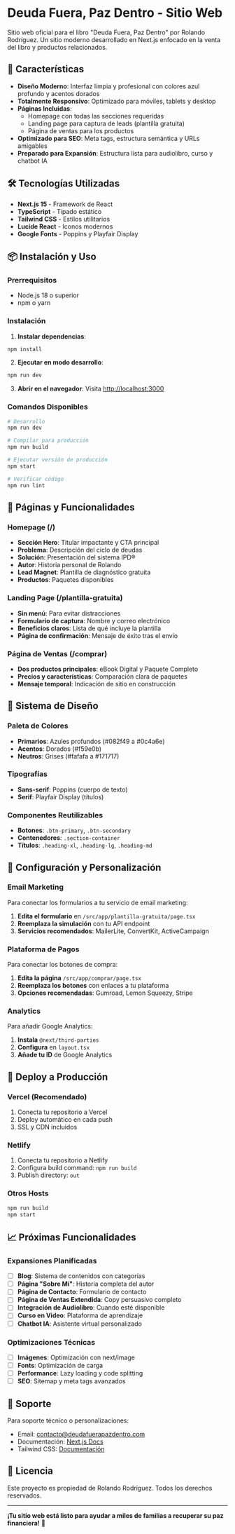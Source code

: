# Deuda Fuera, Paz Dentro - Sitio Web

Sitio web oficial para el libro "Deuda Fuera, Paz Dentro" por Rolando Rodríguez. Un sitio moderno desarrollado en Next.js enfocado en la venta del libro y productos relacionados.

## 🚀 Características

- **Diseño Moderno**: Interfaz limpia y profesional con colores azul profundo y acentos dorados
- **Totalmente Responsivo**: Optimizado para móviles, tablets y desktop
- **Páginas Incluidas**:
  - Homepage con todas las secciones requeridas
  - Landing page para captura de leads (plantilla gratuita)
  - Página de ventas para los productos
- **Optimizado para SEO**: Meta tags, estructura semántica y URLs amigables
- **Preparado para Expansión**: Estructura lista para audiolibro, curso y chatbot IA

## 🛠️ Tecnologías Utilizadas

- **Next.js 15** - Framework de React
- **TypeScript** - Tipado estático
- **Tailwind CSS** - Estilos utilitarios
- **Lucide React** - Iconos modernos
- **Google Fonts** - Poppins y Playfair Display

## 📦 Instalación y Uso

### Prerrequisitos
- Node.js 18 o superior
- npm o yarn

### Instalación

1. **Instalar dependencias**:
```bash
npm install
```

2. **Ejecutar en modo desarrollo**:
```bash
npm run dev
```

3. **Abrir en el navegador**:
Visita [http://localhost:3000](http://localhost:3000)

### Comandos Disponibles

```bash
# Desarrollo
npm run dev

# Compilar para producción
npm run build

# Ejecutar versión de producción
npm start

# Verificar código
npm run lint
```

## 📱 Páginas y Funcionalidades

### Homepage (/)
- **Sección Hero**: Titular impactante y CTA principal
- **Problema**: Descripción del ciclo de deudas
- **Solución**: Presentación del sistema IPD®
- **Autor**: Historia personal de Rolando
- **Lead Magnet**: Plantilla de diagnóstico gratuita
- **Productos**: Paquetes disponibles

### Landing Page (/plantilla-gratuita)
- **Sin menú**: Para evitar distracciones
- **Formulario de captura**: Nombre y correo electrónico
- **Beneficios claros**: Lista de qué incluye la plantilla
- **Página de confirmación**: Mensaje de éxito tras el envío

### Página de Ventas (/comprar)
- **Dos productos principales**: eBook Digital y Paquete Completo
- **Precios y características**: Comparación clara de paquetes
- **Mensaje temporal**: Indicación de sitio en construcción

## 🎨 Sistema de Diseño

### Paleta de Colores
- **Primarios**: Azules profundos (#082f49 a #0c4a6e)
- **Acentos**: Dorados (#f59e0b)
- **Neutros**: Grises (#fafafa a #171717)

### Tipografías
- **Sans-serif**: Poppins (cuerpo de texto)
- **Serif**: Playfair Display (títulos)

### Componentes Reutilizables
- **Botones**: `.btn-primary`, `.btn-secondary`
- **Contenedores**: `.section-container`
- **Títulos**: `.heading-xl`, `.heading-lg`, `.heading-md`

## 🔧 Configuración y Personalización

### Email Marketing
Para conectar los formularios a tu servicio de email marketing:

1. **Edita el formulario** en `/src/app/plantilla-gratuita/page.tsx`
2. **Reemplaza la simulación** con tu API endpoint
3. **Servicios recomendados**: MailerLite, ConvertKit, ActiveCampaign

### Plataforma de Pagos
Para conectar los botones de compra:

1. **Edita la página** `/src/app/comprar/page.tsx`
2. **Reemplaza los botones** con enlaces a tu plataforma
3. **Opciones recomendadas**: Gumroad, Lemon Squeezy, Stripe

### Analytics
Para añadir Google Analytics:

1. **Instala** `@next/third-parties`
2. **Configura** en `layout.tsx`
3. **Añade tu ID** de Google Analytics

## 🚀 Deploy a Producción

### Vercel (Recomendado)
1. Conecta tu repositorio a Vercel
2. Deploy automático en cada push
3. SSL y CDN incluidos

### Netlify
1. Conecta tu repositorio a Netlify
2. Configura build command: `npm run build`
3. Publish directory: `out`

### Otros Hosts
```bash
npm run build
npm start
```

## 📈 Próximas Funcionalidades

### Expansiones Planificadas
- [ ] **Blog**: Sistema de contenidos con categorías
- [ ] **Página "Sobre Mí"**: Historia completa del autor
- [ ] **Página de Contacto**: Formulario de contacto
- [ ] **Página de Ventas Extendida**: Copy persuasivo completo
- [ ] **Integración de Audiolibro**: Cuando esté disponible
- [ ] **Curso en Video**: Plataforma de aprendizaje
- [ ] **Chatbot IA**: Asistente virtual personalizado

### Optimizaciones Técnicas
- [ ] **Imágenes**: Optimización con next/image
- [ ] **Fonts**: Optimización de carga
- [ ] **Performance**: Lazy loading y code splitting
- [ ] **SEO**: Sitemap y meta tags avanzados

## 🤝 Soporte

Para soporte técnico o personalizaciones:
- Email: contacto@deudafuerapazdentro.com
- Documentación: [Next.js Docs](https://nextjs.org/docs)
- Tailwind CSS: [Documentación](https://tailwindcss.com/docs)

## 📄 Licencia

Este proyecto es propiedad de Rolando Rodríguez. Todos los derechos reservados.

---

**¡Tu sitio web está listo para ayudar a miles de familias a recuperar su paz financiera!** 🎉
